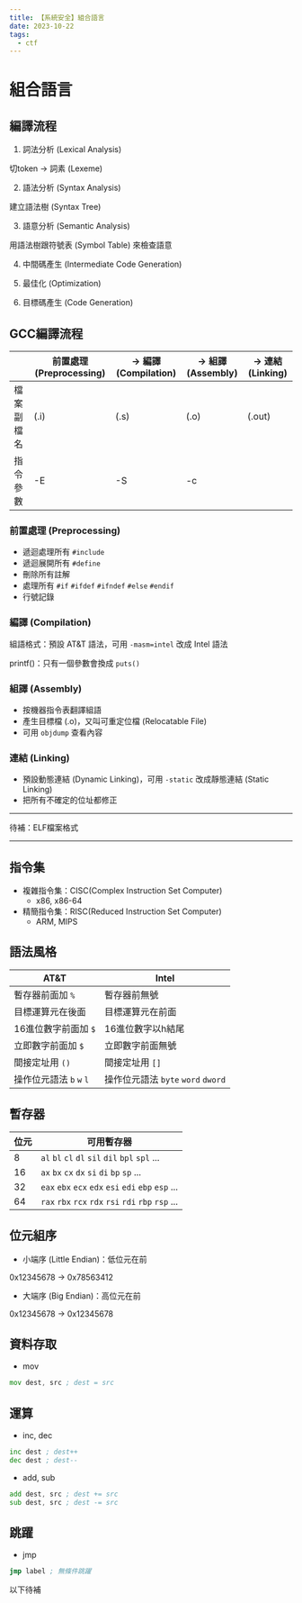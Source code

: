 ```yaml
---
title: 【系統安全】組合語言
date: 2023-10-22
tags:
  - ctf
---
```


# 組合語言

## 編譯流程

1. 詞法分析 (Lexical Analysis)

切token -> 詞素 (Lexeme)

2. 語法分析 (Syntax Analysis)

建立語法樹 (Syntax Tree)

3. 語意分析 (Semantic Analysis)

用語法樹跟符號表 (Symbol Table) 來檢查語意

4. 中間碼產生 (Intermediate Code Generation)

5. 最佳化 (Optimization)

6. 目標碼產生 (Code Generation)

## GCC編譯流程

|  | 前置處理 (Preprocessing) | -> 編譯 (Compilation) | -> 組譯 (Assembly) | -> 連結 (Linking) |
| --- | --- | --- | --- | --- |
| 檔案副檔名 | (.i) | (.s) | (.o) | (.out) |
| 指令參數 | -E | -S | -c |  |

### 前置處理 (Preprocessing)

- 遞迴處理所有 `#include`
- 遞迴展開所有 `#define`
- 刪除所有註解
- 處理所有 `#if` `#ifdef` `#ifndef` `#else` `#endif`
- 行號記錄

### 編譯 (Compilation)

組語格式：預設 AT&T 語法，可用 `-masm=intel` 改成 Intel 語法

printf()：只有一個參數會換成 `puts()`

### 組譯 (Assembly)

- 按機器指令表翻譯組語
- 產生目標檔 (.o)，又叫可重定位檔 (Relocatable File)
- 可用 `objdump` 查看內容

### 連結 (Linking)

- 預設動態連結 (Dynamic Linking)，可用 `-static` 改成靜態連結 (Static Linking)
- 把所有不確定的位址都修正

---

待補：ELF檔案格式

---

## 指令集

- 複雜指令集：CISC(Complex Instruction Set Computer)
    - x86, x86-64
- 精簡指令集：RISC(Reduced Instruction Set Computer)
    - ARM, MIPS

## 語法風格

| AT&T | Intel |
| --- | --- |
| 暫存器前面加 `%` | 暫存器前無號 |
| 目標運算元在後面 | 目標運算元在前面 |
| 16進位數字前面加 `$` | 16進位數字以h結尾 |
| 立即數字前面加 `$` | 立即數字前面無號 |
| 間接定址用 `()` | 間接定址用 `[]` |
| 操作位元語法 `b` `w` `l` | 操作位元語法 `byte` `word` `dword` |

## 暫存器

| 位元 | 可用暫存器 |
| --- | --- |
| 8 | `al` `bl` `cl` `dl` `sil` `dil` `bpl` `spl` ... |
| 16 | `ax` `bx` `cx` `dx` `si` `di` `bp` `sp` ... |
| 32 | `eax` `ebx` `ecx` `edx` `esi` `edi` `ebp` `esp` ... |
| 64 | `rax` `rbx` `rcx` `rdx` `rsi` `rdi` `rbp` `rsp` ... |

## 位元組序

- 小端序 (Little Endian)：低位元在前

0x12345678 -> 0x78563412

- 大端序 (Big Endian)：高位元在前

0x12345678 -> 0x12345678

## 資料存取

- mov

```asm
mov dest, src ; dest = src
```

## 運算

- inc, dec

```asm
inc dest ; dest++
dec dest ; dest--
```

- add, sub

```asm
add dest, src ; dest += src
sub dest, src ; dest -= src
```

## 跳躍

- jmp

```asm
jmp label ; 無條件跳躍
```

以下待補